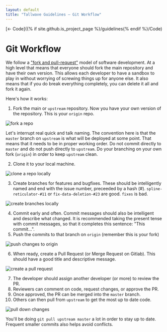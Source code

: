 ```yaml
---
layout: default
title: "Tallwave Guidelines — Git Workflow"
---
```


[&larr; Code]({% if site.github.is_project_page %}/guidelines{% endif %}/Code)

# Git Workflow

We follow a ["fork and pull-request"](https://guides.github.com/introduction/flow/) model of software development. At a high level that means that everyone should fork the main repository and have their own version. This allows each developer to have a sandbox to play in without worrying of screwing things up for anyone else. It also means that if you do break everything completely, you can delete it all and fork it again.

Here's how it works:

1. Fork the main or `upstream` repository. Now you have your own version of the repository. This is your `origin` repo.

<img src="{% if site.github.is_project_page %}/guidelines{% endif %}/assets/images/code/code-fork.png" alt="fork a repo" />

Let's interrupt real quick and talk naming. The convention here is that the `master` branch on `upstream` is what will be deployed at some point. That means that it needs to be in proper working order. Do not commit directly to `master` and do not push directly to `upstream`. Do your branching on your own fork (`origin`) in order to keep `upstream` clean.

<ol start="2">
<li>Clone it to your local machine.</li>
</ol>

<img src="{% if site.github.is_project_page %}/guidelines{% endif %}/assets/images/code/code-clone.png" alt="clone a repo locally" />

<ol start="3">
<li>Create branches for features and bugfixes. These should be intelligently named and end with the issue number, preceeded by a hash (#). <code class="highlighter-rouge">spline-reticulator-#11</code> or <code class="highlighter-rouge">fix-data-deletion-#23</code> are good. <code class="highlighter-rouge">fixes</code> is bad.</li>
</ol>

<img src="{% if site.github.is_project_page %}/guidelines{% endif %}/assets/images/code/code-branch.png" alt="create branches locally" />

<ol start="4">
<li>Commit early and often. Commit messages should also be intelligent and describe what changed. It is recommended taking the present tense with commit messages, so that it completes this sentence: "This commit...".</li>
<li>Push the commits to that branch on <code class="highlighter-rouge">origin</code> (remember this is your fork)</li>
</ol>

<img src="{% if site.github.is_project_page %}/guidelines{% endif %}/assets/images/code/code-push.png" alt="push changes to origin" />

<ol start="6">
<li>When ready, create a Pull Request (or Merge Request on Gitlab). This should have a good title and descriptive message.</li>
</ol>

<img src="{% if site.github.is_project_page %}/guidelines{% endif %}/assets/images/code/code-pr.png" alt="create a pull request" />

<ol start="7">
<li>The developer should assign another developer (or more) to review the PR.</li>
<li>Reviewers can comment on code, request changes, or approve the PR.</li>
<li>Once approved, the PR can be merged into the <code class="highlighter-rouge">master</code> branch.</li>
<li>Others can then pull from <code class="highlighter-rouge">upstream</code> to get the most up to date code.</li>
</ol>

<img src="{% if site.github.is_project_page %}/guidelines{% endif %}/assets/images/code/code-pull.png" alt="pull down changes" />

You'll be doing `git pull upstream master` a lot in order to stay up to date. Frequent smaller commits also helps avoid conflicts.

